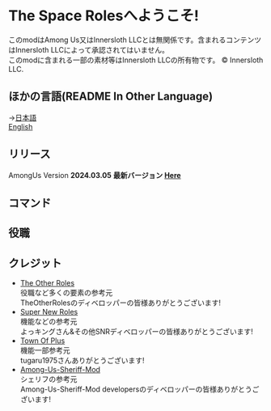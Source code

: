 # The Space Rolesへようこそ!
このmodはAmong Us又はInnersloth LLCとは無関係です。含まれるコンテンツはInnersloth LLCによって承認されてはいません。  
このmodに含まれる一部の素材等はInnersloth LLCの所有物です。 © Innersloth LLC.  
## ほかの言語(README In Other Language)
→[日本語](https://github.com/supeshioTheSpaceRoles/blob/main/README-EN.md)<br>
 [English](https://github.com/supeshioTheSpaceRoles/blob/main/README-EN.md)<br>
 
 ## リリース
 AmongUs Version **2024.03.05**
 **最新バージョン [Here](https://github.com/supeshio/TheSpaceRoles/releases/latest)**

## コマンド

## 役職



## クレジット
- [The Other Roles](https://github.com/TheOtherRolesAU/TheOtherRoles)<br>
  役職など多くの要素の参考元<br>
  TheOtherRolesのディベロッパーの皆様ありがとうございます!<br>
- [Super New Roles](https://github.com/SuperNewRoles/SuperNewRoles)<br>
  機能などの参考元<br>
  よっキングさん&その他SNRディベロッパーの皆様ありがとうございます!<br>
- [Town Of Plus](https://github.com/tugaru1975/TownOfPlus)<br>
  機能一部参考元<br>
  tugaru1975さんありがとうございます!<br>
- [Among-Us-Sheriff-Mod](https://github.com/Woodi-dev/Among-Us-Sheriff-Mod)<br>
  シェリフの参考元<br>
  Among-Us-Sheriff-Mod developersのディベロッパーの皆様ありがとうございます!<br>
